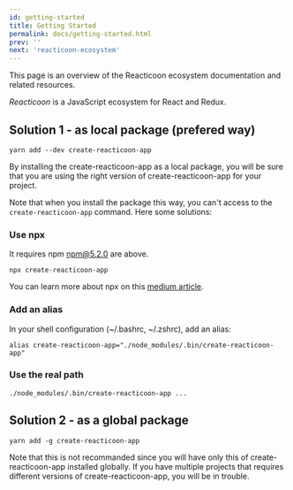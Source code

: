 ```yaml
---
id: getting-started
title: Getting Started
permalink: docs/getting-started.html
prev: ''
next: 'reacticoon-ecosystem'
---
```


This page is an overview of the Reacticoon ecosystem documentation and related resources.

_Reacticoon_ is a JavaScript ecosystem for React and Redux.

## Solution 1 - as local package (prefered way)

`yarn add --dev create-reacticoon-app`

By installing the create-reacticoon-app as a local package, you will be sure that you are using the right version of create-reacticoon-app for your project.

Note that when you install the package this way, you can't access to the `create-reacticoon-app` command. Here some solutions:

### Use npx

It requires npm npm@5.2.0 are above.

`npx create-reacticoon-app`

You can learn more about npx on this [medium article](https://medium.com/@maybekatz/introducing-npx-an-npm-package-runner-55f7d4bd282b).

### Add an alias

In your shell configuration (~/.bashrc, ~/.zshrc), add an alias:

`alias create-reacticoon-app="./node_modules/.bin/create-reacticoon-app"`

### Use the real path

`./node_modules/.bin/create-reacticoon-app ...`

## Solution 2 - as a global package

`yarn add -g create-reacticoon-app`

Note that this is not recommanded since you will have only this of create-reacticoon-app installed globally. If you have multiple projects that requires different versions of create-reacticoon-app, you will be in trouble.
